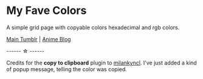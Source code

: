 <h1>My Fave Colors</h1>
A simple grid page with copyable colors hexadecimal and rgb colors.<p>
  
  <a href="https://todorokiscute.tumblr.com/" target="_blank">Main Tumblr</a> | <a href="https://bishonenlover.tumblr.com" target="_blank">Anime Blog</a>
  
  
  ------ ☆ ------
  
  Credits for the <b>copy to clipboard</b> plugin to <a href="https://github.com/milankyncl/jquery-copy-to-clipboard" target="_blank">milankyncl</a>. I've just added a kind of popup message, telling the color was copied.
